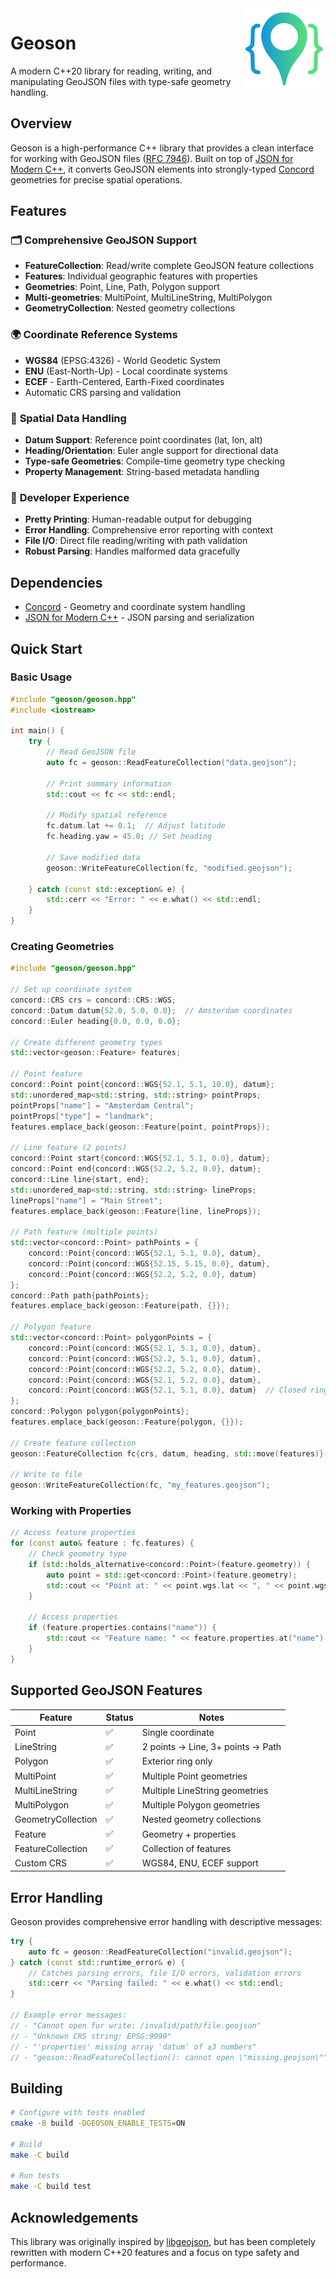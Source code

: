 
<img align="right" width="26%" src="./misc/logo.png">

Geoson
===

A modern C++20 library for reading, writing, and manipulating GeoJSON files with type-safe geometry handling.

## Overview

Geoson is a high-performance C++ library that provides a clean interface for working with GeoJSON files ([RFC 7946](https://tools.ietf.org/html/rfc7946)). Built on top of [JSON for Modern C++](https://github.com/nlohmann/json), it converts GeoJSON elements into strongly-typed [Concord](https://github.com/smolfetch/concord) geometries for precise spatial operations.

## Features

### 🗂️ **Comprehensive GeoJSON Support**
- **FeatureCollection**: Read/write complete GeoJSON feature collections
- **Features**: Individual geographic features with properties
- **Geometries**: Point, Line, Path, Polygon support
- **Multi-geometries**: MultiPoint, MultiLineString, MultiPolygon
- **GeometryCollection**: Nested geometry collections

### 🌍 **Coordinate Reference Systems**
- **WGS84** (EPSG:4326) - World Geodetic System
- **ENU** (East-North-Up) - Local coordinate systems
- **ECEF** - Earth-Centered, Earth-Fixed coordinates
- Automatic CRS parsing and validation

### 📍 **Spatial Data Handling**
- **Datum Support**: Reference point coordinates (lat, lon, alt)
- **Heading/Orientation**: Euler angle support for directional data
- **Type-safe Geometries**: Compile-time geometry type checking
- **Property Management**: String-based metadata handling

### 🔧 **Developer Experience**
- **Pretty Printing**: Human-readable output for debugging
- **Error Handling**: Comprehensive error reporting with context
- **File I/O**: Direct file reading/writing with path validation
- **Robust Parsing**: Handles malformed data gracefully

## Dependencies

- [Concord](https://github.com/smolfetch/concord) - Geometry and coordinate system handling
- [JSON for Modern C++](https://github.com/nlohmann/json) - JSON parsing and serialization

## Quick Start

### Basic Usage

```cpp
#include "geoson/geoson.hpp"
#include <iostream>

int main() {
    try {
        // Read GeoJSON file
        auto fc = geoson::ReadFeatureCollection("data.geojson");
        
        // Print summary information
        std::cout << fc << std::endl;
        
        // Modify spatial reference
        fc.datum.lat += 0.1;  // Adjust latitude
        fc.heading.yaw = 45.0; // Set heading
        
        // Save modified data
        geoson::WriteFeatureCollection(fc, "modified.geojson");
        
    } catch (const std::exception& e) {
        std::cerr << "Error: " << e.what() << std::endl;
    }
}
```

### Creating Geometries

```cpp
#include "geoson/geoson.hpp"

// Set up coordinate system
concord::CRS crs = concord::CRS::WGS;
concord::Datum datum{52.0, 5.0, 0.0};  // Amsterdam coordinates
concord::Euler heading{0.0, 0.0, 0.0};

// Create different geometry types
std::vector<geoson::Feature> features;

// Point feature
concord::Point point{concord::WGS{52.1, 5.1, 10.0}, datum};
std::unordered_map<std::string, std::string> pointProps;
pointProps["name"] = "Amsterdam Central";
pointProps["type"] = "landmark";
features.emplace_back(geoson::Feature{point, pointProps});

// Line feature (2 points)
concord::Point start{concord::WGS{52.1, 5.1, 0.0}, datum};
concord::Point end{concord::WGS{52.2, 5.2, 0.0}, datum};
concord::Line line{start, end};
std::unordered_map<std::string, std::string> lineProps;
lineProps["name"] = "Main Street";
features.emplace_back(geoson::Feature{line, lineProps});

// Path feature (multiple points)
std::vector<concord::Point> pathPoints = {
    concord::Point{concord::WGS{52.1, 5.1, 0.0}, datum},
    concord::Point{concord::WGS{52.15, 5.15, 0.0}, datum},
    concord::Point{concord::WGS{52.2, 5.2, 0.0}, datum}
};
concord::Path path{pathPoints};
features.emplace_back(geoson::Feature{path, {}});

// Polygon feature
std::vector<concord::Point> polygonPoints = {
    concord::Point{concord::WGS{52.1, 5.1, 0.0}, datum},
    concord::Point{concord::WGS{52.2, 5.1, 0.0}, datum},
    concord::Point{concord::WGS{52.2, 5.2, 0.0}, datum},
    concord::Point{concord::WGS{52.1, 5.2, 0.0}, datum},
    concord::Point{concord::WGS{52.1, 5.1, 0.0}, datum}  // Closed ring
};
concord::Polygon polygon{polygonPoints};
features.emplace_back(geoson::Feature{polygon, {}});

// Create feature collection
geoson::FeatureCollection fc{crs, datum, heading, std::move(features)};

// Write to file
geoson::WriteFeatureCollection(fc, "my_features.geojson");
```

### Working with Properties

```cpp
// Access feature properties
for (const auto& feature : fc.features) {
    // Check geometry type
    if (std::holds_alternative<concord::Point>(feature.geometry)) {
        auto point = std::get<concord::Point>(feature.geometry);
        std::cout << "Point at: " << point.wgs.lat << ", " << point.wgs.lon << std::endl;
    }
    
    // Access properties
    if (feature.properties.contains("name")) {
        std::cout << "Feature name: " << feature.properties.at("name") << std::endl;
    }
}
```

## Supported GeoJSON Features

| Feature | Status | Notes |
|---------|--------|-------|
| Point | ✅ | Single coordinate |
| LineString | ✅ | 2 points → Line, 3+ points → Path |
| Polygon | ✅ | Exterior ring only |
| MultiPoint | ✅ | Multiple Point geometries |
| MultiLineString | ✅ | Multiple LineString geometries |
| MultiPolygon | ✅ | Multiple Polygon geometries |
| GeometryCollection | ✅ | Nested geometry collections |
| Feature | ✅ | Geometry + properties |
| FeatureCollection | ✅ | Collection of features |
| Custom CRS | ✅ | WGS84, ENU, ECEF support |

## Error Handling

Geoson provides comprehensive error handling with descriptive messages:

```cpp
try {
    auto fc = geoson::ReadFeatureCollection("invalid.geojson");
} catch (const std::runtime_error& e) {
    // Catches parsing errors, file I/O errors, validation errors
    std::cerr << "Parsing failed: " << e.what() << std::endl;
}

// Example error messages:
// - "Cannot open for write: /invalid/path/file.geojson"
// - "Unknown CRS string: EPSG:9999"
// - "'properties' missing array 'datum' of ≥3 numbers"
// - "geoson::ReadFeatureCollection(): cannot open \"missing.geojson\""
```

## Building

```bash
# Configure with tests enabled
cmake -B build -DGEOSON_ENABLE_TESTS=ON

# Build
make -C build

# Run tests
make -C build test
```

## Acknowledgements

This library was originally inspired by [libgeojson](https://github.com/psalvaggio/libgeojson), but has been completely rewritten with modern C++20 features and a focus on type safety and performance.
